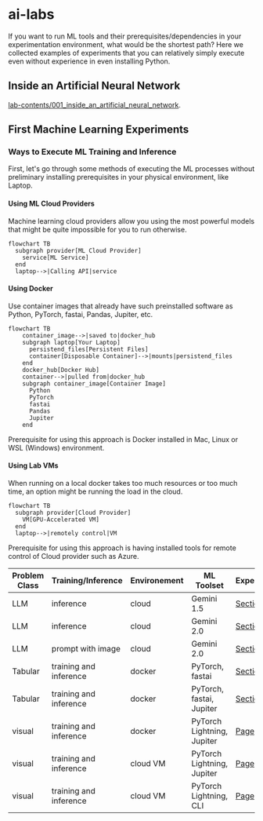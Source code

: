 # ai-labs

If you want to run ML tools and their prerequisites/dependencies in your experimentation environment, what would be the shortest path? Here we collected examples of experiments that you can relatively simply execute even without experience in even installing Python.

## Inside an Artificial Neural Network

[lab-contents/001_inside_an_artificial_neural_network](lab-contents/001_inside_an_artificial_neural_network).

## First Machine Learning Experiments

### Ways to Execute ML Training and Inference

First, let's go through some methods of executing the ML processes without preliminary installing prerequisites in your physical environment, like Laptop.

#### Using ML Cloud Providers

Machine learning cloud providers allow you using the most powerful models that might be quite impossible for you to run otherwise.

```mermaid
flowchart TB
  subgraph provider[ML Cloud Provider]
    service[ML Service]
  end
  laptop-->|Calling API|service
```

#### Using Docker

Use container images that already have such preinstalled software as Python, PyTorch, fastai, Pandas, Jupiter, etc.

```mermaid
flowchart TB
    container_image-->|saved to|docker_hub
    subgraph laptop[Your Laptop]
      persistend_files[Persistent Files]
      container[Disposable Container]-->|mounts|persistend_files
    end
    docker_hub[Docker Hub]
    container-->|pulled from|docker_hub
    subgraph container_image[Container Image]
      Python
      PyTorch
      fastai
      Pandas
      Jupiter
    end
```

Prerequisite for using this approach is Docker installed in Mac, Linux or WSL (Windows) environment.

#### Using Lab VMs

When running on a local docker takes too much resources or too much time, an option might be running the load in the cloud.

```mermaid
flowchart TB
  subgraph provider[Cloud Provider]
    VM[GPU-Accelerated VM]
  end
  laptop-->|remotely control|VM
```

Prerequisite for using this approach is having installed tools for remote control of Cloud provider such as Azure.

| Problem Class | Training/Inference     | Environement | ML Toolset                 | Experiment                                         |
| -             | -                      | -            | -                          | -                                                  |
| LLM           | inference              | cloud        | Gemini 1.5                 | [Section](lab-contents/003_llm_cloud_gemini/README.md#trying-llm-google-gemini-15)           |
| LLM           | inference              | cloud        | Gemini 2.0                 | [Section](lab-contents/003_llm_cloud_gemini/README.md#trying-llm-google-gemini-20)           |
| LLM           | prompt with image      | cloud        | Gemini 2.0                 | [Section](lab-contents/003_llm_cloud_gemini/README.md#adding-an-image-to-the-request)        |
| Tabular       | training and inference | docker       | PyTorch, fastai            | [Section](lab-contents/004_tabular_docker_fastai/README.md#fastai-tabular-training-using-cli)     |
| Tabular       | training and inference | docker       | PyTorch, fastai, Jupiter   | [Section](lab-contents/004_tabular_docker_fastai/README.md#fastai-tabular-training-using-jupiter) |
| visual        | training and inference | docker       | PyTorch Lightning, Jupiter | [Page](lab-contents/005_visual_docker_jupyter)     |
| visual        | training and inference | cloud VM     | PyTorch Lightning, Jupiter | [Page](lab-contents/006_visual_azure_jupyter)      |
| visual        | training and inference | cloud VM     | PyTorch Lightning, CLI | [Page](lab-contents/007_visual_azure_cli)      |
